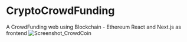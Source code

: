 # CryptoCrowdFunding
A CrowdFunding web using Blockchain - Ethereum
React and Next.js as frontend
![Screenshot_CrowdCoin](https://user-images.githubusercontent.com/46672868/151239099-6f4206ad-3e73-4bac-b709-16081b37a0bd.png)
